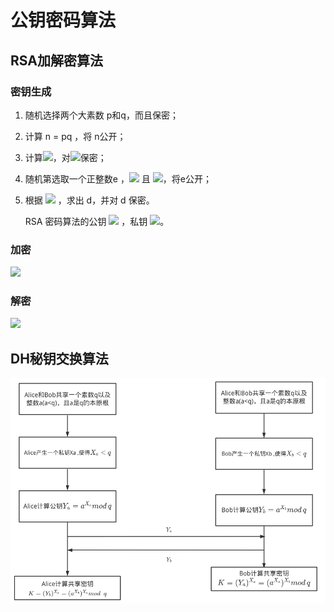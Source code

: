 # 公钥密码算法

## RSA加解密算法

### 密钥生成

1. 随机选择两个大素数 p和q，而且保密；

2. 计算 n = pq ，将 n公开；

3. 计算<img src="https://render.githubusercontent.com/render/math?math=\varphi=(p-1)(q-1)">，对<img src="https://render.githubusercontent.com/render/math?math=\varphi">保密；

4. 随机第选取一个正整数e ，<img src="https://render.githubusercontent.com/render/math?math=1 \lt e \lt \varphi">  且 <img src="https://render.githubusercontent.com/render/math?math=(e,\varphi(n)) =1">，将e公开；

5. 根据 <img src="https://render.githubusercontent.com/render/math?math=ed=1mod\varphi(n) "> ，求出 d，并对 d 保密。

   RSA 密码算法的公钥 <img src="https://render.githubusercontent.com/render/math?math=k_e(n,e) "> ，私钥 <img src="https://render.githubusercontent.com/render/math?math=K_d(p,q,d,\varphi(n)) ">。

### 加密

<img src="https://render.githubusercontent.com/render/math?math=C=M^emod\,n ">

### 解密

<img src="https://render.githubusercontent.com/render/math?math=M=C^dmod\,n ">



## DH秘钥交换算法





![image-20211223184148296](images/RSA密码算法和DH密码算法/image-20211223184148296.png)

